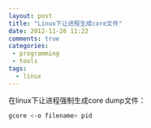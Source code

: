 ```yaml
---
layout: post
title: "Linux下让进程生成core文件"
date: 2012-11-26 11:22
comments: true
categories: 
 - programming
 - tools
tags: 
  - linux
---
```


在linux下让进程强制生成core dump文件：

```sh
gcore <-o filename> pid
```

